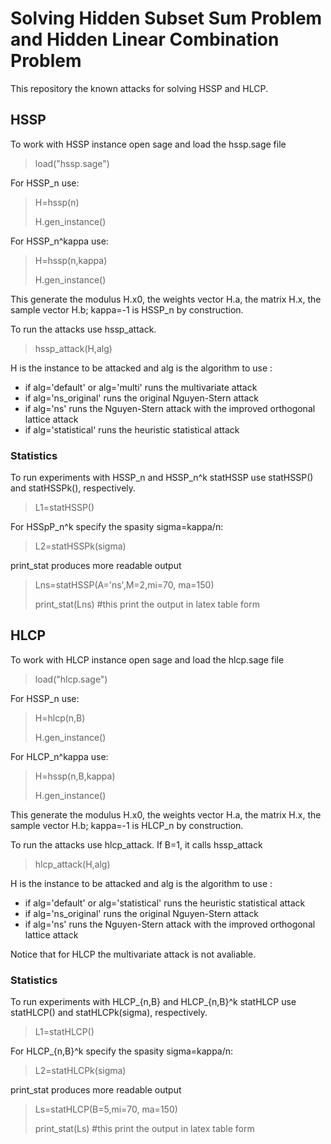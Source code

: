 # Solving Hidden Subset Sum Problem and Hidden Linear Combination Problem

This repository the known attacks for solving HSSP and HLCP.

## HSSP
To work with HSSP instance open sage and load the hssp.sage file

> load("hssp.sage")

For HSSP_n use:
>H=hssp(n) 
>
>H.gen_instance()

For HSSP_n^kappa use:
>H=hssp(n,kappa)
>
>H.gen_instance()


This generate the modulus H.x0, the weights vector H.a, the matrix H.x, the  sample vector H.b; kappa=-1 is HSSP_n by construction.

To run the attacks use hssp_attack.    

>hssp_attack(H,alg)

H is the instance to be attacked and alg is the algorithm to use :

<ul>
<li>if alg='default' or alg='multi' runs the multivariate attack </li>
       
<li>if alg='ns_original' runs the original Nguyen-Stern attack </li>
       
<li>if alg='ns' runs the Nguyen-Stern attack with the improved orthogonal lattice attack </li>
       
<li>if alg='statistical' runs the heuristic statistical attack  </li>
 </ul>
 
### Statistics
To run experiments with HSSP_n and HSSP_n^k statHSSP use statHSSP() and statHSSPk(), respectively.

> L1=statHSSP()

For HSSpP_n^k specify the spasity sigma=kappa/n:

> L2=statHSSPk(sigma)

print_stat produces more readable output

> Lns=statHSSP(A='ns',M=2,mi=70, ma=150)
> 
> print_stat(Lns) #this print the output in latex table form 

## HLCP
To work with HLCP instance open sage and load the hlcp.sage file

> load("hlcp.sage")

For HSSP_n use:
>H=hlcp(n,B) 
>
>H.gen_instance()

For HLCP_n^kappa use:
>H=hssp(n,B,kappa)
>
>H.gen_instance()


This generate the modulus H.x0, the weights vector H.a, the matrix H.x, the  sample vector H.b; kappa=-1 is HLCP_n by construction. 

To run the attacks use hlcp_attack. If B=1, it calls hssp_attack

>hlcp_attack(H,alg)

H is the instance to be attacked and alg is the algorithm to use :

<ul>
<li>if alg='default' or alg='statistical' runs the  heuristic statistical attack </li>
       
<li>if alg='ns_original' runs the original Nguyen-Stern attack </li>
       
<li>if alg='ns' runs the Nguyen-Stern attack with the improved orthogonal lattice attack </li>
       
 </ul>
 
 Notice that for HLCP the multivariate attack is not avaliable.
 
### Statistics

To run experiments with HLCP_{n,B} and HLCP_{n,B}^k statHLCP use statHLCP() and statHLCPk(sigma), respectively.

> L1=statHLCP()

For HLCP_{n,B}^k specify the spasity sigma=kappa/n:

> L2=statHLCPk(sigma)

print_stat produces more readable output

> Ls=statHLCP(B=5,mi=70, ma=150)
> 
> print_stat(Ls) #this print the output in latex table form 


